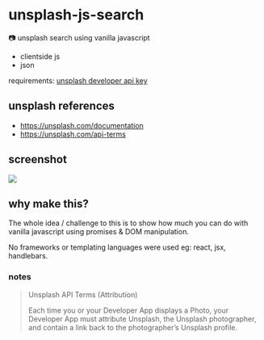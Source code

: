 # unsplash-js-search
:camera: unsplash search using vanilla javascript

- clientside js
- json

requirements: [unsplash developer api key](https://unsplash.com/developers)

## unsplash references

- https://unsplash.com/documentation
- https://unsplash.com/api-terms

## screenshot

![](https://raw.githubusercontent.com/equk/unsplash-js-search/master/screenshot.jpg)

## why make this?

The whole idea / challenge to this is to show how much you can do with vanilla javascript using promises & DOM manipulation.

No frameworks or templating languages were used eg: react, jsx, handlebars.

### notes

> Unsplash API Terms (Attribution)
>
> Each time you or your Developer App displays a Photo, your Developer App must attribute Unsplash, the Unsplash photographer, and contain a link back to the photographer’s Unsplash profile.